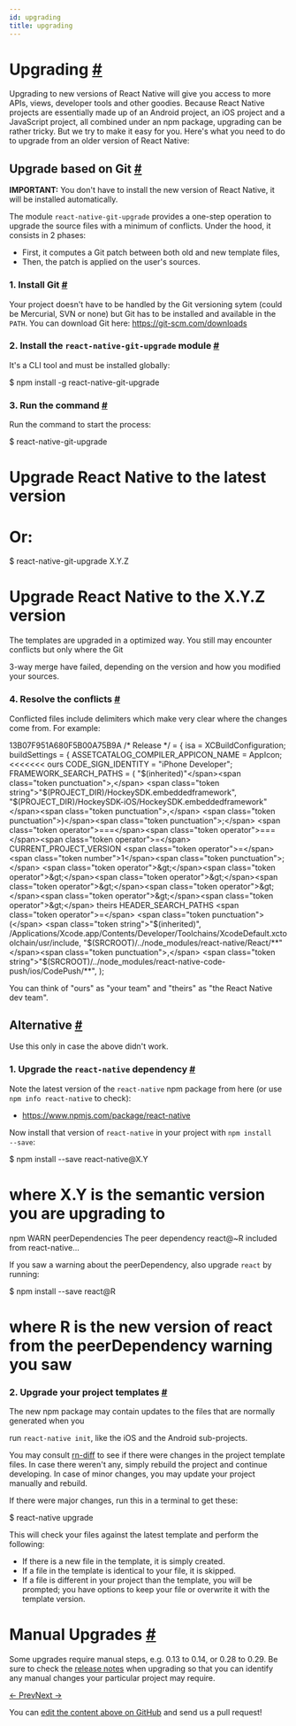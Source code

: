 ```yaml
---
id: upgrading
title: upgrading
---
```

<a id="content"></a><h1><a class="anchor" name="upgrading"></a>Upgrading <a class="hash-link" href="docs/upgrading.html#upgrading">#</a></h1><div><p>Upgrading to new versions of React Native will give you access to more APIs, views, developer tools
and other goodies. Because React Native projects are essentially made up of an Android project, an
iOS project and a JavaScript project, all combined under an npm package, upgrading can be rather
tricky. But we try to make it easy for you. Here's what you need to do to upgrade from an older
version of React Native:</p><h2><a class="anchor" name="upgrade-based-on-git"></a>Upgrade based on Git <a class="hash-link" href="docs/upgrading.html#upgrade-based-on-git">#</a></h2><p><strong>IMPORTANT:</strong> You don't have to install the new version of React Native, it will be installed automatically.</p><p>The module <code>react-native-git-upgrade</code> provides a one-step operation to upgrade the source files with
a minimum of conflicts. Under the hood, it consists in 2 phases:</p><ul><li>First, it computes a Git patch between both old and new template files,</li><li>Then, the patch is applied on the user's sources.</li></ul><h3><a class="anchor" name="1-install-git"></a>1. Install Git <a class="hash-link" href="docs/upgrading.html#1-install-git">#</a></h3><p>Your project doesn't have to be handled by the Git versioning sytem (could be Mercurial, SVN or none)
but Git has to be installed and available in the <code>PATH</code>. You can download Git here:
<a href="https://git-scm.com/downloads">https://git-scm.com/downloads</a></p><h3><a class="anchor" name="2-install-the-react-native-git-upgrade-module"></a>2. Install the <code>react-native-git-upgrade</code> module <a class="hash-link" href="docs/upgrading.html#2-install-the-react-native-git-upgrade-module">#</a></h3><p>It's a CLI tool and must be installed globally:</p><div class="prism language-javascript">$ npm install <span class="token operator">-</span>g react<span class="token operator">-</span>native<span class="token operator">-</span>git<span class="token operator">-</span>upgrade</div><h3><a class="anchor" name="3-run-the-command"></a>3. Run the command <a class="hash-link" href="docs/upgrading.html#3-run-the-command">#</a></h3><p>Run the command to start the process:</p><div class="prism language-javascript">$ react<span class="token operator">-</span>native<span class="token operator">-</span>git<span class="token operator">-</span>upgrade
# Upgrade React Native to the latest version

# Or<span class="token punctuation">:</span>

$ react<span class="token operator">-</span>native<span class="token operator">-</span>git<span class="token operator">-</span>upgrade X<span class="token punctuation">.</span>Y<span class="token punctuation">.</span>Z
# Upgrade React Native to the X<span class="token punctuation">.</span>Y<span class="token punctuation">.</span>Z version</div><p>The templates are upgraded in a optimized way. You still may encounter conflicts but only where the Git
3-way merge have failed, depending on the version and how you modified your sources.</p><h3><a class="anchor" name="4-resolve-the-conflicts"></a>4. Resolve the conflicts <a class="hash-link" href="docs/upgrading.html#4-resolve-the-conflicts">#</a></h3><p>Conflicted files include delimiters which make very clear where the changes come from. For example:</p><div class="prism language-javascript">13B07F951A680F5B00A75B9A <span class="token comment" spellcheck="true">/* Release */</span> <span class="token operator">=</span> <span class="token punctuation">{</span>
  isa <span class="token operator">=</span> XCBuildConfiguration<span class="token punctuation">;</span>
  buildSettings <span class="token operator">=</span> <span class="token punctuation">{</span>
    ASSETCATALOG_COMPILER_APPICON_NAME <span class="token operator">=</span> AppIcon<span class="token punctuation">;</span>
&lt;&lt;&lt;&lt;&lt;&lt;&lt; ours
    CODE_SIGN_IDENTITY <span class="token operator">=</span> <span class="token string">"iPhone Developer"</span><span class="token punctuation">;</span>
    FRAMEWORK_SEARCH_PATHS <span class="token operator">=</span> <span class="token punctuation">(</span>
      <span class="token string">"$(inherited)"</span><span class="token punctuation">,</span>
      <span class="token string">"$(PROJECT_DIR)/HockeySDK.embeddedframework"</span><span class="token punctuation">,</span>
      <span class="token string">"$(PROJECT_DIR)/HockeySDK-iOS/HockeySDK.embeddedframework"</span><span class="token punctuation">,</span>
    <span class="token punctuation">)</span><span class="token punctuation">;</span>
<span class="token operator">===</span><span class="token operator">===</span><span class="token operator">=</span>
    CURRENT_PROJECT_VERSION <span class="token operator">=</span> <span class="token number">1</span><span class="token punctuation">;</span>
<span class="token operator">&gt;</span><span class="token operator">&gt;</span><span class="token operator">&gt;</span><span class="token operator">&gt;</span><span class="token operator">&gt;</span><span class="token operator">&gt;</span><span class="token operator">&gt;</span> theirs
    HEADER_SEARCH_PATHS <span class="token operator">=</span> <span class="token punctuation">(</span>
      <span class="token string">"$(inherited)"</span><span class="token punctuation">,</span>
      <span class="token operator">/</span>Applications<span class="token operator">/</span>Xcode<span class="token punctuation">.</span>app<span class="token operator">/</span>Contents<span class="token operator">/</span>Developer<span class="token operator">/</span>Toolchains<span class="token operator">/</span>XcodeDefault<span class="token punctuation">.</span>xctoolchain<span class="token operator">/</span>usr<span class="token operator">/</span>include<span class="token punctuation">,</span>
      <span class="token string">"$(SRCROOT)/../node_modules/react-native/React/**"</span><span class="token punctuation">,</span>
      <span class="token string">"$(SRCROOT)/../node_modules/react-native-code-push/ios/CodePush/**"</span><span class="token punctuation">,</span>
    <span class="token punctuation">)</span><span class="token punctuation">;</span></div><p>You can think of "ours" as "your team" and "theirs" as "the React Native dev team".</p><h2><a class="anchor" name="alternative"></a>Alternative <a class="hash-link" href="docs/upgrading.html#alternative">#</a></h2><p>Use this only in case the above didn't work.</p><h3><a class="anchor" name="1-upgrade-the-react-native-dependency"></a>1. Upgrade the <code>react-native</code> dependency <a class="hash-link" href="docs/upgrading.html#1-upgrade-the-react-native-dependency">#</a></h3><p>Note the latest version of the <code>react-native</code> npm package from here (or use <code>npm info react-native</code> to check):</p><ul><li><a href="https://www.npmjs.com/package/react-native">https://www.npmjs.com/package/react-native</a></li></ul><p>Now install that version of <code>react-native</code> in your project with <code>npm install --save</code>:</p><div class="prism language-javascript">$ npm install <span class="token operator">--</span>save react<span class="token operator">-</span>native@X<span class="token punctuation">.</span>Y
# where X<span class="token punctuation">.</span>Y is the semantic version you are upgrading to
npm WARN peerDependencies The peer dependency react@<span class="token operator">~</span>R included from react<span class="token operator">-</span>native<span class="token punctuation">.</span><span class="token punctuation">.</span><span class="token punctuation">.</span></div><p>If you saw a warning about the peerDependency, also upgrade <code>react</code> by running:</p><div class="prism language-javascript">$ npm install <span class="token operator">--</span>save react@R
# where R is the <span class="token keyword">new</span> <span class="token class-name">version</span> of react from the peerDependency warning you saw</div><h3><a class="anchor" name="2-upgrade-your-project-templates"></a>2. Upgrade your project templates <a class="hash-link" href="docs/upgrading.html#2-upgrade-your-project-templates">#</a></h3><p>The new npm package may contain updates to the files that are normally generated when you
run <code>react-native init</code>, like the iOS and the Android sub-projects.</p><p>You may consult <a href="https://github.com/ncuillery/rn-diff" target="_blank">rn-diff</a> to see if there were changes in the project template files.
In case there weren't any, simply rebuild the project and continue developing. In case of minor changes, you may update your project manually and rebuild.</p><p>If there were major changes, run this in a terminal to get these:</p><div class="prism language-javascript">$ react<span class="token operator">-</span>native upgrade</div><p>This will check your files against the latest template and perform the following:</p><ul><li>If there is a new file in the template, it is simply created.</li><li>If a file in the template is identical to your file, it is skipped.</li><li>If a file is different in your project than the template, you will be prompted; you have options
to keep your file or overwrite it with the template version.</li></ul><h1><a class="anchor" name="manual-upgrades"></a>Manual Upgrades <a class="hash-link" href="docs/upgrading.html#manual-upgrades">#</a></h1><p>Some upgrades require manual steps, e.g. 0.13 to 0.14, or 0.28 to 0.29. Be sure to check the <a href="https://github.com/facebook/react-native/releases" target="_blank">release notes</a> when upgrading so that you can identify any manual changes your particular project may require.</p></div><div class="docs-prevnext"><a class="docs-prev" href="docs/understanding-cli.html#content">← Prev</a><a class="docs-next" href="docs/platform-specific-code.html#content">Next →</a></div><p class="edit-page-block">You can <a target="_blank" href="https://github.com/facebook/react-native/blob/master/docs/Upgrading.md">edit the content above on GitHub</a> and send us a pull request!</p>